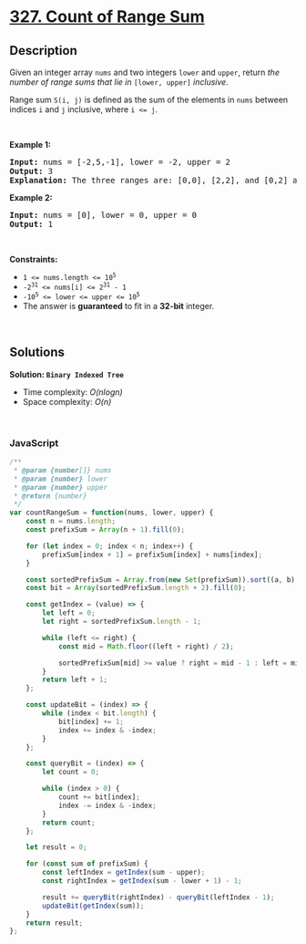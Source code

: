# [327. Count of Range Sum](https://leetcode.com/problems/count-of-range-sum)

## Description

<div class="elfjS" data-track-load="description_content"><p>Given an integer array <code>nums</code> and two integers <code>lower</code> and <code>upper</code>, return <em>the number of range sums that lie in</em> <code>[lower, upper]</code> <em>inclusive</em>.</p>

<p>Range sum <code>S(i, j)</code> is defined as the sum of the elements in <code>nums</code> between indices <code>i</code> and <code>j</code> inclusive, where <code>i &lt;= j</code>.</p>

<p>&nbsp;</p>
<p><strong class="example">Example 1:</strong></p>

<pre><strong>Input:</strong> nums = [-2,5,-1], lower = -2, upper = 2
<strong>Output:</strong> 3
<strong>Explanation:</strong> The three ranges are: [0,0], [2,2], and [0,2] and their respective sums are: -2, -1, 2.
</pre>

<p><strong class="example">Example 2:</strong></p>

<pre><strong>Input:</strong> nums = [0], lower = 0, upper = 0
<strong>Output:</strong> 1
</pre>

<p>&nbsp;</p>
<p><strong>Constraints:</strong></p>

<ul>
	<li><code>1 &lt;= nums.length &lt;= 10<sup>5</sup></code></li>
	<li><code>-2<sup>31</sup> &lt;= nums[i] &lt;= 2<sup>31</sup> - 1</code></li>
	<li><code>-10<sup>5</sup> &lt;= lower &lt;= upper &lt;= 10<sup>5</sup></code></li>
	<li>The answer is <strong>guaranteed</strong> to fit in a <strong>32-bit</strong> integer.</li>
</ul>
</div>

<p>&nbsp;</p>

## Solutions

**Solution: `Binary Indexed Tree`**
- Time complexity: <em>O(nlogn)</em>
- Space complexity: <em>O(n)</em>

<p>&nbsp;</p>

### **JavaScript**

```js
/**
 * @param {number[]} nums
 * @param {number} lower
 * @param {number} upper
 * @return {number}
 */
var countRangeSum = function(nums, lower, upper) {
    const n = nums.length;
    const prefixSum = Array(n + 1).fill(0);

    for (let index = 0; index < n; index++) {
        prefixSum[index + 1] = prefixSum[index] + nums[index];
    }

    const sortedPrefixSum = Array.from(new Set(prefixSum)).sort((a, b) => a - b);
    const bit = Array(sortedPrefixSum.length + 2).fill(0);

    const getIndex = (value) => {
        let left = 0;
        let right = sortedPrefixSum.length - 1;

        while (left <= right) {
            const mid = Math.floor((left + right) / 2);

            sortedPrefixSum[mid] >= value ? right = mid - 1 : left = mid + 1;
        }
        return left + 1;
    };

    const updateBit = (index) => {
        while (index < bit.length) {
            bit[index] += 1;
            index += index & -index;
        }
    };

    const queryBit = (index) => {
        let count = 0;

        while (index > 0) {
            count += bit[index];
            index -= index & -index;
        }
        return count;
    };

    let result = 0;

    for (const sum of prefixSum) {
        const leftIndex = getIndex(sum - upper);
        const rightIndex = getIndex(sum - lower + 1) - 1;

        result += queryBit(rightIndex) - queryBit(leftIndex - 1);
        updateBit(getIndex(sum));
    }
    return result;
};
```
